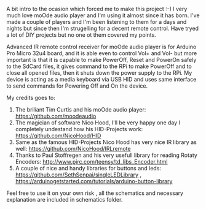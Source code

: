
A bit intro to the ocasion which forced me to make this project :-) I very much love moOde audio player and I'm using it almost since it has born. I've made a couple of players and I'm been listening to them for a days and nights but since then I'm strugelling for a decent remote control. Have tryed a lot of DIY projects but no one ot them covered my points.

Advanced IR remote control receiver for moOde audio player is for Arduino Pro Micro 32u4 board, and it is able even to control Vol+ and Vol- but more important is that it is capable to make PowerOff, Reset and PowerOn safely to the SdCard files, it gives command to the RPi to make PowerOff and to close all opened files, then it shuts down the power supply to the RPi. My device is acting as a media keyboard via USB HID and uses same interface to send commands for Powering Off and On the device.

My credits goes to:
1. The briliant Tim Curtis and his moOde audio player: https://github.com/moodeaudio
2. The magician of software Nico Hood, I'll be very happy one day I completely undestand how his HID-Projects work: https://github.com/NicoHood/HID
3. Same as the famous HID-Projects Nico Hood has very nice IR library as well: https://github.com/NicoHood/IRLremote
4. Thanks to Paul Stoffregen and his very usefull library for reading Rotaty Encoders: http://www.pjrc.com/teensy/td_libs_Encoder.html  
5. A couple of nice and handy libraries for buttons and leds: https://github.com/SethSenpai/singleLEDLibrary , https://arduinogetstarted.com/tutorials/arduino-button-library

Feel free to use it on your own risk , all the schematics and necessary explanation are included in schematics folder.
